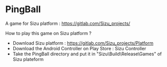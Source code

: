 # PingBall
A game for Sizu platform : https://gitlab.com/Sizu_projects/

How to play this game on Sizu platform ?
- Download Sizu platform : https://gitlab.com/Sizu_projects/Platform
- Download the Android Controller on Play Store : Sizu Controller
- Take the PingBall directory and put it in "Sizu\Build\Release\Games" of Sizu plateform
